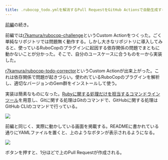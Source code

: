 ```yaml
---
title: .rubocop_todo.ymlを解消するPull RequestをGitHub Actionsで自動生成する (後編)
---
```

[前編](https://r7kamura.com/articles/2022-05-13-rubocop-challenge)の続き。

前編では[r7kamura/rubocop-challenge](https://github.com/r7kamura/rubocop-challenge)というCustom Actionをつくった。ごく単純なリポジトリでは問題無く動作する。しかし大きなリポジトリに導入してみると、使っているRuboCopのプラグインに起因する依存関係の問題でまともに動かないことが分かった。そこで、自分のユースケースに合うものを一から実装した。

[r7kamura/rubocop-todo-corrector](https://github.com/r7kamura/rubocop-todo-corrector)というCustom Actionが出来上がった。これは依存関係で問題が起きづらい。使われているRuboCopのプラグインを解析し、適切なバージョンのGem群をインストールして使う。

実装は簡素なものになった。[Rubyに関する処理だけを担当するコマンドラインツール](https://github.com/r7kamura/rubocop_todo_corrector)を用意し、Gitに関する処理はGitのコマンドで、GitHubに関する処理はGitHub CLIのコマンドで行っている。

![](https://lh4.googleusercontent.com/BWHAQnaUMlhct99Bt1FIUl-Pk6a5ne8jW45auJ2dTTXNF5_iR43kq5YbTEJF2y9Cti-1iT4Od_RwFFx_Tqr9AU1gxvg-Ko1LL8LlzV3H1K0SGEOKSHF8ZfhWsnG96ODF8xqKEjhahyRMbATnZDAICZW5fv8LXDM6vyk6cFNNnfMz6lP9i3Ala-_v4Eez)

前編と同じく、実際に動かしている画面を掲載する。READMEに書かれている通りにYAMLファイルを置くと、上のようなボタンが表示されるようになる。

![](https://lh5.googleusercontent.com/HwTZhfM44YdN_A6SMyAT-jlG4cxJN_uEZle96FtQTqVo54HxANTSuEDiTSU3m5pbzyLYsUroUt2PffNnsobIRbf6Tf3ggpmOmT4WwjtKaZvhpADidhRpkuyCBMQ2L_UqTxs3M9dax0wAGgY2dFmj0VPZTkQQ5znS-DyImeYaSrVEffw5uqJy3pKr0mtF)

ボタンを押すと、1分ほどで上のPull Requestが作成される。
